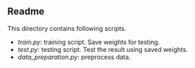 ## Readme
This directory contains following scripts.  

- *train.py*: training script. Save weights for testing.
- *test.py*: testing script. Test the result using saved weights.
- *data_preparation.py*: preprocess data.

